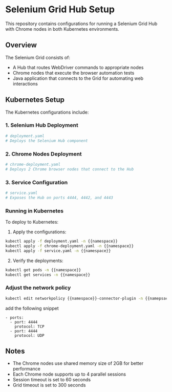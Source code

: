 # Selenium Grid Hub Setup

This repository contains configurations for running a Selenium Grid Hub with Chrome nodes in both Kubernetes environments.

## Overview

The Selenium Grid consists of:
- A Hub that routes WebDriver commands to appropriate nodes
- Chrome nodes that execute the browser automation tests
- Java application that connects to the Grid for automating web interactions

## Kubernetes Setup

The Kubernetes configurations include:

### 1. Selenium Hub Deployment
```yaml
# deployment.yaml
# Deploys the Selenium Hub component
```

### 2. Chrome Nodes Deployment
```yaml
# chrome-deployment.yaml
# Deploys 2 Chrome browser nodes that connect to the Hub
```

### 3. Service Configuration
```yaml
# service.yaml
# Exposes the Hub on ports 4444, 4442, and 4443
```

### Running in Kubernetes

To deploy to Kubernetes:

1. Apply the configurations:
```bash
kubectl apply -f deployment.yaml -n {{namespace}}
kubectl apply -f chrome-deployment.yaml -n {{namespace}}
kubectl apply -f service.yaml -n {{namespace}}
```

2. Verify the deployments:
```bash
kubectl get pods -n {{namespace}}
kubectl get services -n {{namespace}}
```
### Adjust the network policy
```bash
kubectl edit networkpolicy {{namespace}}-connector-plugin -n {{namepsace}}
```
add the following snippet
```
- ports:
  - port: 4444
    protocol: TCP
  - port: 4444
    protocol: UDP
```
## Notes

- The Chrome nodes use shared memory size of 2GB for better performance
- Each Chrome node supports up to 4 parallel sessions
- Session timeout is set to 60 seconds
- Grid timeout is set to 300 seconds
